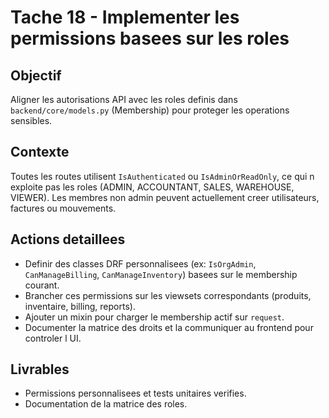 # Tache 18 - Implementer les permissions basees sur les roles

## Objectif
Aligner les autorisations API avec les roles definis dans `backend/core/models.py` (Membership) pour proteger les operations sensibles.

## Contexte
Toutes les routes utilisent `IsAuthenticated` ou `IsAdminOrReadOnly`, ce qui n exploite pas les roles (ADMIN, ACCOUNTANT, SALES, WAREHOUSE, VIEWER). Les membres non admin peuvent actuellement creer utilisateurs, factures ou mouvements.

## Actions detaillees
- Definir des classes DRF personnalisees (ex: `IsOrgAdmin`, `CanManageBilling`, `CanManageInventory`) basees sur le membership courant.
- Brancher ces permissions sur les viewsets correspondants (produits, inventaire, billing, reports).
- Ajouter un mixin pour charger le membership actif sur `request`.
- Documenter la matrice des droits et la communiquer au frontend pour controler l UI.

## Livrables
- Permissions personnalisees et tests unitaires verifies.
- Documentation de la matrice des roles.
